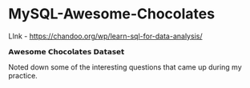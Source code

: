 # MySQL-Awesome-Chocolates

LInk - https://chandoo.org/wp/learn-sql-for-data-analysis/

𝗔𝘄𝗲𝘀𝗼𝗺𝗲 𝗖𝗵𝗼𝗰𝗼𝗹𝗮𝘁𝗲𝘀 𝗗𝗮𝘁𝗮𝘀𝗲𝘁

Noted down some of the interesting questions that came up during my practice.

